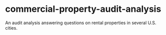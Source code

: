 # commercial-property-audit-analysis
An audit analysis answering questions on rental properties in several U.S. cities.
